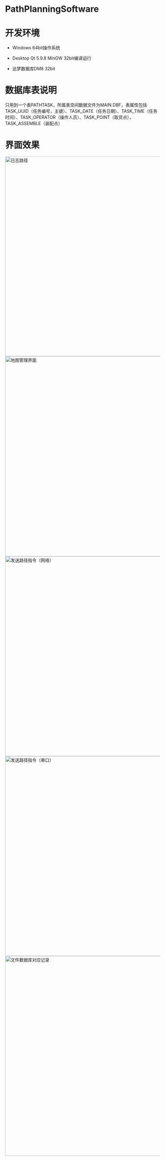 # PathPlanningSoftware
# 开发环境

- Windows 64bit操作系统

- Desktop Qt 5.9.8 MinGW 32bit编译运行

- 达梦数据库DM8 32bit


# 数据库表说明

只用到一个表PATHTASK，所属表空间数据文件为MAIN.DBF，表属性包括TASK_UUID（任务编号，主键）、TASK_DATE（任务日期）、TASK_TIME（任务时间）、TASK_OPERATOR（操作人员）、TASK_POINT（取货点），TASK_ASSEMBLE（装配点）


# 界面效果
<img width="649" alt="日志路径" src="https://user-images.githubusercontent.com/49667117/179452337-58502440-917e-465d-b9e7-d95b4419a8f3.png">
<img width="650" alt="地图管理界面" src="https://user-images.githubusercontent.com/49667117/179452381-d7f4e84b-c19b-40c4-a0a8-bc98ffcb5cec.png">
<img width="649" alt="发送路径指令（网络）" src="https://user-images.githubusercontent.com/49667117/179452493-4decf775-0ee9-4f1d-9de0-c8acbce0157c.png">
<img width="649" alt="发送路径指令（串口）" src="https://user-images.githubusercontent.com/49667117/179452500-c4eadf9d-185e-495c-b49c-a3b8b7f77964.png">
<img width="649" alt="文件数据库对应记录" src="https://user-images.githubusercontent.com/49667117/179452535-70924ae2-d59f-42ca-9f9d-f61ca38dd895.png">
